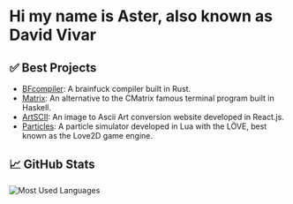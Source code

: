 # Hi my name is Aster, also known as David Vivar

## ✅ Best Projects

- [BFcompiler](https://github.com/4ster-light/bfcompiler): A brainfuck compiler built in Rust.
- [Matrix](https://github.com/4ster-light/matrix): An alternative to the CMatrix famous terminal program built in Haskell.
- [ArtSCII](https://github.com/4ster-light/ascii-converter): An image to Ascii Art conversion website developed in React.js.
- [Particles](https://github.com/4ster-light/particles): A particle simulator developed in Lua with the LÖVE, best known as the Love2D game engine.

## 📈 GitHub Stats

<img src="https://github-readme-stats.vercel.app/api/top-langs/?username=4ster-light&layout=compact&card_width=400&hide_border=true&theme=dark" alt="Most Used Languages" />
